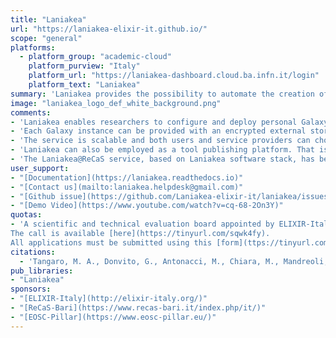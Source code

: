 ```yaml
---
title: "Laniakea"
url: "https://laniakea-elixir-it.github.io/"
scope: "general"
platforms:
  - platform_group: "academic-cloud"
    platform_purview: "Italy"
    platform_url: "https://laniakea-dashboard.cloud.ba.infn.it/login"
    platform_text: "Laniakea"
summary: 'Laniakea provides the possibility to automate the creation of Galaxy-based virtualized environments through an easy setup procedure, providing an on-demand workspace ready to be used by life scientists and bioinformaticians, with built-in storage encryption for user data.'
image: "laniakea_logo_def_white_background.png"
comments:
- 'Laniakea enables researchers to configure and deploy personal Galaxy instances. Each Galaxy instance is customizable in terms of virtual CPUs, RAM and storage through the web front-end, and deployable with different sets of pre installed tools. Each instance comes with reference data (e.g. genomic sequences) already available for many species, shared among all the instances.'
- 'Each Galaxy instance can be provided with an encrypted external storage volume to protect users research data from any unauthorized access attempts and linked to a repository of standard reference data (e.g., genomic sequences).'
- 'The service is scalable and both users and service providers can choose among a full range of different computational capabilities: from limited ones to serve e.g. small research groups, Galaxy developers or for didactic and training purposes, to instances with elasticity cluster support to deliver enough computational power.'
- 'Laniakea can also be employed as a tool publishing platform. That is, tools developers can choose to publish and make new tools available embedding them in a personalized Galaxy instance. See for example [PITE-T](http://igg.cloud.ba.infn.it/galaxy) and [VINYL](http://beaconlab.it/vinyl).'
- 'The Laniakea@ReCaS service, based on Laniakea software stack, has been released for public use, starting on 10 February 2020.'
user_support:
- "[Documentation](https://laniakea.readthedocs.io)"
- "[Contact us](mailto:laniakea.helpdesk@gmail.com)"
- "[Github issue](https://github.com/Laniakea-elixir-it/laniakea/issues)"
- "[Demo Video](https://www.youtube.com/watch?v=cq-68-2On3Y)"
quotas:
- 'A scientific and technical evaluation board appointed by ELIXIR-Italy will assess the scientific soundness and technical feasibility of applications for the Laniakea@ReCaS call. Projects will be evaluated with a “first come, first served” policy until the total available resource annual budget will be assigned.
The call is available [here](https://tinyurl.com/sqwk4fy).
All applications must be submitted using this [form](ttps://tinyurl.com/wnhvx9e).'
citations:
  - 'Tangaro, M. A., Donvito, G., Antonacci, M., Chiara, M., Mandreoli, P., Pesole, G., & Zambelli, F. (2020). [Laniakea: An open solution to provide Galaxy “on-demand” instances over heterogeneous cloud infrastructures](https://doi.org/10.1093/gigascience/giaa033). *GigaScience*, 9(4). doi:10.1093/gigascience/giaa033'
pub_libraries:
- "Laniakea"
sponsors:
- "[ELIXIR-Italy](http://elixir-italy.org/)"
- "[ReCaS-Bari](https://www.recas-bari.it/index.php/it/)"
- "[EOSC-Pillar](https://www.eosc-pillar.eu/)"
---
```

